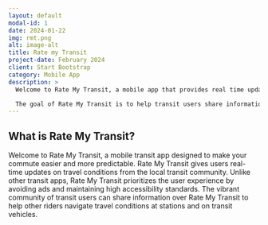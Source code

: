 ```yaml
---
layout: default
modal-id: 1
date: 2024-01-22
img: rmt.png
alt: image-alt
title: Rate my Transit
project-date: February 2024
client: Start Bootstrap
category: Mobile App
description: >
  Welcome to Rate My Transit, a mobile app that provides real time updates on travel conditions from the local transit community.

  The goal of Rate My Transit is to help transit users share information with each other and to make public transit more accessible and enjoyable for all riders.
---
```


## What is Rate My Transit?

Welcome to Rate My Transit, a mobile transit app designed to make your commute easier and more predictable. Rate My Transit gives users real-time updates on travel conditions from the local transit community. Unlike other transit apps, Rate My Transit prioritizes the user experience by avoiding ads and maintaining high accessibility standards. The vibrant community of transit users can share information over Rate My Transit to help other riders navigate travel conditions at stations and on transit vehicles.